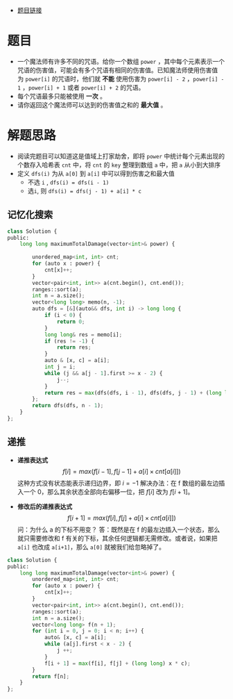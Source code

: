 - [题目链接](https://leetcode.cn/problems/maximum-total-damage-with-spell-casting/description/)
# 题目
- 一个魔法师有许多不同的咒语。给你一个数组 `power` ，其中每个元素表示一个咒语的伤害值，可能会有多个咒语有相同的伤害值。已知魔法师使用伤害值为 `power[i]` 的咒语时，他们就 **不能** 使用伤害为 `power[i] - 2` ，`power[i] - 1` ，`power[i] + 1` 或者 `power[i] + 2` 的咒语。
- 每个咒语最多只能被使用 **一次** 。
- 请你返回这个魔法师可以达到的伤害值之和的 **最大值** 。

# 解题思路
- 阅读完题目可以知道这是值域上打家劫舍，即将 `power` 中统计每个元素出现的个数存入哈希表 `cnt` 中，将 `cnt` 的 `key` 整理到数组 `a` 中，把 `a` 从小到大排序
- 定义 `dfs(i)` 为从 `a[0]` 到  `a[i]` 中可以得到伤害之和最大值
	- 不选 `i` , `dfs(i) = dfs(i - 1)` 
	- 选`i`, 则 `dfs(i) = dfs(j - 1) + a[i] * c` 
## 记忆化搜索
```python
class Solution {
public:
    long long maximumTotalDamage(vector<int>& power) {
        
        unordered_map<int, int> cnt;
        for (auto x : power) {
            cnt[x]++;
        }
        vector<pair<int, int>> a(cnt.begin(), cnt.end());
        ranges::sort(a);
        int n = a.size();
        vector<long long> memo(n, -1);
        auto dfs = [&](auto&& dfs, int i) -> long long {
            if (i < 0) {
                return 0;
            }
            long long& res = memo[i];
            if (res != -1) {
                return res;
            }
            auto & [x, c] = a[i];
            int j = i;
            while (j && a[j - 1].first >= x - 2) {
                j--;
            }
            return res = max(dfs(dfs, i - 1), dfs(dfs, j - 1) + (long long) x * c);
        };
        return dfs(dfs, n - 1);
    }
};
```
## 递推
- **递推表达式** 
$$f[i] = max(f[i - 1], f[j - 1] + a[i] \times cnt[a[i]])$$
这种方式没有状态能表示递归边界，即 $i = - 1$ 
解决办法：在 f 数组的最左边插入一个 0，那么其余状态全部向右偏移一位，把 $f[i]$ 改为 $f[i+1]$。

- **修改后的递推表达式** 
$$f[i + 1] = max(f[i], f[j] + a[i] \times cnt[a[i]])$$
问：为什么 a 的下标不用变？
答：既然是在 f 的最左边插入一个状态，那么就只需要修改和 f 有关的下标，其余任何逻辑都无需修改。或者说，如果把 `a[i]` 也改成 `a[i+1]`，那么 `a[0]` 就被我们给忽略掉了。
```python
class Solution {
public:
    long long maximumTotalDamage(vector<int>& power) {
        unordered_map<int, int> cnt;
        for (auto x : power) {
            cnt[x]++;
        }
        vector<pair<int, int>> a(cnt.begin(), cnt.end());
        ranges::sort(a);
        int n = a.size();
        vector<long long> f(n + 1);
        for (int i = 0, j = 0; i < n; i++) {
            auto& [x, c] = a[i];
            while (a[j].first < x - 2) {
                j ++;
            }
            f[i + 1] = max(f[i], f[j] + (long long) x * c); 
        }
        return f[n];
    }
};
```
